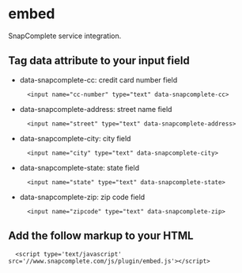 embed
=====

SnapComplete service integration.

## Tag data attribute to your input field
* data-snapcomplete-cc: credit card number field
  ```
    <input name="cc-number" type="text" data-snapcomplete-cc>
  ```
* data-snapcomplete-address: street name field
  ```
    <input name="street" type="text" data-snapcomplete-address>
  ```
* data-snapcomplete-city: city field
  ```
    <input name="city" type="text" data-snapcomplete-city>
  ```
* data-snapcomplete-state: state field
  ```
    <input name="state" type="text" data-snapcomplete-state>
  ```
* data-snapcomplete-zip: zip code field
  ```
    <input name="zipcode" type="text" data-snapcomplete-zip>
  ```

## Add the follow markup to your HTML
```
  <script type='text/javascript' src='//www.snapcomplete.com/js/plugin/embed.js'></script>
```
